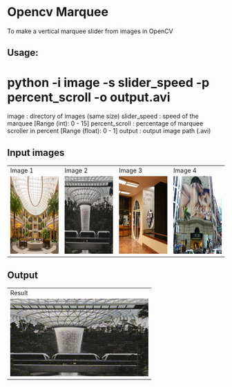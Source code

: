 # Opencv Marquee
To make a vertical marquee slider from images in OpenCV

## Usage:
# python -i image -s slider_speed  -p percent_scroll -o output.avi
image : directory of images (same size)
slider_speed : speed of the marquee [Range (int): 0 - 15]
percent_scroll : percentage of marquee scroller in percent [Range (float): 0 - 1]
output : output image path (.avi)

## Input images

<table>
  <tr>
    <td>Image 1</td>
     <td>Image 2</td>
     <td>Image 3</td>
    <td>Image 4</td>
  </tr>
  <tr>
    <td><img src="https://github.com/2vin/opencv_marquee/blob/master/images/4.png" width=320 height=180></td>
    <td><img src="https://github.com/2vin/opencv_marquee/blob/master/images/3.png" width=320 height=180></td>
    <td><img src="https://github.com/2vin/opencv_marquee/blob/master/images/2.png" width=320 height=180></td>
    <td><img src="https://github.com/2vin/opencv_marquee/blob/master/images/1.png" width=320 height=180></td>
  </tr>
 </table>



## Output 
<table>
  <tr>
    <td>Result</td>
  </tr>
  <tr>
    <td><img src="https://github.com/2vin/opencv_marquee/blob/master/result.gif" width=320 height=180></td>
  </tr>
 </table>
